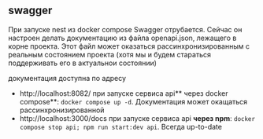 ## swagger

При запуске nest из docker compose Swagger отрубается.
Сейчас он настроен делать документацию из файла openapi.json, лежащего в корне проекта. Этот файл может оказаться рассинхронизированным с реальным
состоянием проекта (хотя мы и будем стараться поддерживать его в актуальнои состоянии)

документация доступна по адресу 
- http://localhost:8082/ при запуске сервиса api** через docker compose**: `docker compose up -d`. Документация может окащаться рассинхронизированной
- http://localhost:3000/docs  при запуске сервиса api **через npm**: `docker compose stop api; npm run start:dev api`. Всегда up-to-date